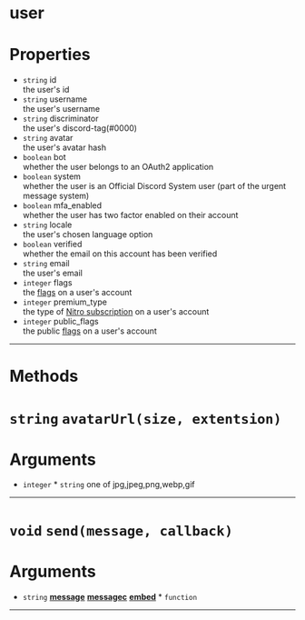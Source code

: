 # user

# Properties
* `string` id  
the user's id  
* `string` username  
the user's username  
* `string` discriminator  
the user's discord-tag(#0000)  
* `string` avatar  
the user's avatar hash  
* `boolean` bot  
whether the user belongs to an OAuth2 application  
* `boolean` system  
whether the user is an Official Discord System user (part of the urgent message system)  
* `boolean` mfa_enabled  
whether the user has two factor enabled on their account  
* `string` locale  
the user's chosen language option  
* `boolean` verified  
whether the email on this account has been verified  
* `string` email  
the user's email  
* `integer` flags  
the [flags](https://discord.com/developers/docs/resources/user#user-object-user-flags) on a user's account    
* `integer` premium_type  
the type of [Nitro subscription](https://discord.com/developers/docs/resources/user#user-object-premium-types) on a user's account    
* `integer` public_flags  
the public [flags](https://discord.com/developers/docs/resources/user#user-object-user-flags) on a user's account    

---
# Methods
# `string` `avatarUrl(size, extentsion)`
# Arguments
* `integer` * `string` one of jpg,jpeg,png,webp,gif 

---
# `void` `send(message, callback)`
# Arguments
* `string` **[message](https://github.com/devonium/gm-discordAPI/blob/doc/message.md#message)** **[messagec](https://github.com/devonium/gm-discordAPI/blob/doc/messagec.md#messagec)** **[embed](https://github.com/devonium/gm-discordAPI/blob/doc/embed.md#embed)** * `function` 
---

